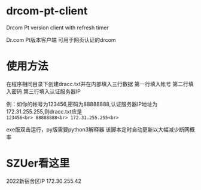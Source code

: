 # drcom-pt-client
Drcom Pt version client with refresh timer

Dr.com Pt版本客户端 可用于网页认证的drcom

# 使用方法
在程序相同目录下创建dracc.txt并在内部填入三行数据
第一行填入帐号
第二行填入密码
第三行填入认证服务器IP

例：如你的帐号为123456,密码为88888888,认证服务器IP地址为172.31.255.255,则dracc.txt应是<br>
`123456<br>
88888888<br>
172.31.255.255<br>`

exe版双击运行，py版需要python3解释器
该脚本定时自动更新以大幅减少断网概率

# SZUer看这里
2022新宿舍区IP 172.30.255.42

